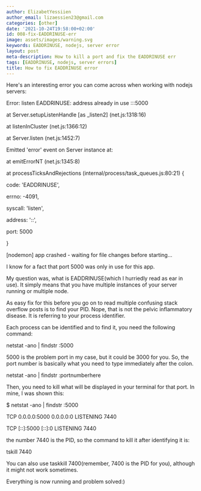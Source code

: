 ```yaml
---
author: ElizabetYessiien
author_email: lizaessien23@gmail.com
categories: [other]
date: '2021-10-24T19:58:00+02:00'
id: 008-fix-EADDRINUSE-err
image: assets/images/warning.svg
keywords: EADDRINUSE, nodejs, server error
layout: post
meta-description: How to kill a port and fix the EADDRINUSE err
tags: [EADDRINUSE, nodejs, server errors]
title: How to fix EADDRINUSE error
---
```




Here's an interesting error you can come across when working with nodejs servers:



Error: listen EADDRINUSE: address already in use :::5000



at Server.setupListenHandle [as \_listen2] (net.js:1318:16)



at listenInCluster (net.js:1366:12)



at Server.listen (net.js:1452:7)



Emitted 'error' event on Server instance at:



at emitErrorNT (net.js:1345:8)



at processTicksAndRejections (internal/process/task\_queues.js:80:21) {



code: 'EADDRINUSE',



errno: -4091,



syscall: 'listen',



address: '::',



port: 5000



}



[nodemon] app crashed - waiting for file changes before starting...



I know for a fact that port 5000 was only in use for this app.



My question was, what is EADDRINUSE(which I hurriedly read as ear in use). It simply means that you have multiple instances of your server running or multiple node.



As easy fix for this before you go on to read multiple confusing stack overflow posts is to find your PID. Nope, that is not the pelvic inflammatory disease. It is referring to your process identifier.



Each process can be identified and to find it, you need the following command:



netstat -ano | findstr :5000



5000 is the problem port in my case, but it could be 3000 for you. So, the port number is basically what you need to type immediately after the colon.



netstat -ano | findstr :portnumberhere



Then, you need to kill what will be displayed in your terminal for that port. In mine, I was shown this:



$ netstat -ano | findstr :5000



TCP 0.0.0.0:5000 0.0.0.0:0 LISTENING 7440



TCP [::]:5000 [::]:0 LISTENING 7440



the number 7440 is the PID, so the command to kill it after identifying it is:



tskill 7440



You can also use taskkill 7400(remember, 7400 is the PID for you), although it might not work sometimes.



Everything is now running and problem solved:)
